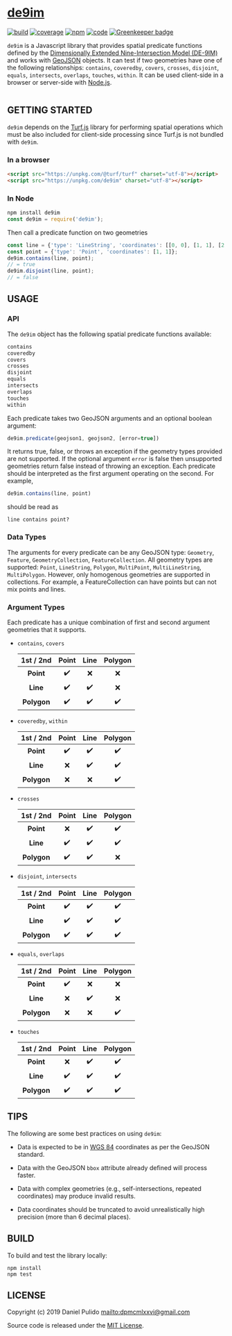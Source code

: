 # [de9im][de9im-site]

[![build](https://travis-ci.org/dpmcmlxxvi/de9im.svg?branch=master)](https://travis-ci.org/dpmcmlxxvi/de9im)
[![coverage](https://img.shields.io/coveralls/dpmcmlxxvi/de9im.svg)](https://coveralls.io/r/dpmcmlxxvi/de9im?branch=master)
[![npm](https://badge.fury.io/js/de9im.svg)](https://badge.fury.io/js/de9im)
[![code](https://api.codacy.com/project/badge/Grade/fb098a8b1f584904b39bd32860ac4742)](https://www.codacy.com/app/dpmcmlxxvi/de9im?utm_source=github.com&amp;utm_medium=referral&amp;utm_content=dpmcmlxxvi/de9im&amp;utm_campaign=Badge_Grade) [![Greenkeeper badge](https://badges.greenkeeper.io/dpmcmlxxvi/de9im.svg)](https://greenkeeper.io/)

`de9im` is a Javascript library that provides spatial predicate
functions defined by the [Dimensionally Extended Nine-Intersection Model
(DE-9IM)][de9im-wiki] and works with [GeoJSON][geojson-site] objects. It can
test if two geometries have one of the following relationships: `contains`,
`coveredby`, `covers`, `crosses`, `disjoint`, `equals`,  `intersects`,
`overlaps`, `touches`, `within`. It can be used client-side in a browser or
server-side with [Node.js][node-site].

<p align="center">
  <a href="https://en.wikipedia.org/wiki/DE-9IM#/media/File:TopologicSpatialRelarions2.png">
    <img alt="" src="https://upload.wikimedia.org/wikipedia/commons/thumb/5/55/TopologicSpatialRelarions2.png/400px-TopologicSpatialRelarions2.png">
  </a>
</p>

## GETTING STARTED

`de9im` depends on the [Turf.js][turf-site] library for performing spatial
operations which must be also included for client-side processing since Turf.js
is not bundled with `de9im`.

### In a browser

```html
<script src="https://unpkg.com/@turf/turf" charset="utf-8"></script>
<script src="https://unpkg.com/de9im" charset="utf-8"></script>
```

### In Node

```javascript
npm install de9im
const de9im = require('de9im');
```

Then call a predicate function on two geometries

```javascript
const line = {'type': 'LineString', 'coordinates': [[0, 0], [1, 1], [2, 2]]};
const point = {'type': 'Point', 'coordinates': [1, 1]};
de9im.contains(line, point);
// = true
de9im.disjoint(line, point);
// = false
```

## USAGE

### API

The `de9im` object has the following spatial predicate functions available:

```javascript
contains
coveredby
covers
crosses
disjoint
equals
intersects
overlaps
touches
within
```

Each predicate takes two GeoJSON arguments and an optional boolean argument:

```javascript
de9im.predicate(geojson1, geojson2, [error=true])
```

It returns true, false, or throws an exception if the geometry types provided
are not supported. If the optional argument `error` is false then unsupported
geometries return false instead of throwing an exception. Each predicate should
be interpreted as the first argument operating on the second. For example,

```javascript
de9im.contains(line, point)
```
should be read as

```shell
line contains point?
```

### Data Types

The arguments for every predicate can be any GeoJSON type: `Geometry`,
`Feature`, `GeometryCollection`, `FeatureCollection`. All geometry types are
supported: `Point`, `LineString`, `Polygon`, `MultiPoint`, `MultiLineString`,
`MultiPolygon`. However, only homogenous geometries are supported in
collections. For example, a FeatureCollection can have points but can not mix
points and lines.

### Argument Types

Each predicate has a unique combination of first and second argument geometries
that it supports.

-   `contains`, `covers`

    | 1st / 2nd    | Point              | Line               | Polygon            |
    |:------------:|:------------------:|:------------------:|:------------------:|
    | **Point**    | :heavy_check_mark: | :x:                | :x:                |
    | **Line**     | :heavy_check_mark: | :heavy_check_mark: | :x:                |
    | **Polygon**  | :heavy_check_mark: | :heavy_check_mark: | :heavy_check_mark: |

-   `coveredby`, `within`

    | 1st / 2nd    | Point              | Line               | Polygon            |
    |:------------:|:------------------:|:------------------:|:------------------:|
    | **Point**    | :heavy_check_mark: | :heavy_check_mark: | :heavy_check_mark: |
    | **Line**     | :x:                | :heavy_check_mark: | :heavy_check_mark: |
    | **Polygon**  | :x:                | :x:                | :heavy_check_mark: |

-   `crosses`

    | 1st / 2nd    | Point              | Line               | Polygon            |
    |:------------:|:------------------:|:------------------:|:------------------:|
    | **Point**    | :x:                | :heavy_check_mark: | :heavy_check_mark: |
    | **Line**     | :heavy_check_mark: | :heavy_check_mark: | :heavy_check_mark: |
    | **Polygon**  | :heavy_check_mark: | :heavy_check_mark: | :x:                |

-   `disjoint`, `intersects`

    | 1st / 2nd    | Point              | Line               | Polygon            |
    |:------------:|:------------------:|:------------------:|:------------------:|
    | **Point**    | :heavy_check_mark: | :heavy_check_mark: | :heavy_check_mark: |
    | **Line**     | :heavy_check_mark: | :heavy_check_mark: | :heavy_check_mark: |
    | **Polygon**  | :heavy_check_mark: | :heavy_check_mark: | :heavy_check_mark: |

-   `equals`, `overlaps`

    | 1st / 2nd    | Point              | Line               | Polygon            |
    |:------------:|:------------------:|:------------------:|:------------------:|
    | **Point**    | :heavy_check_mark: | :x:                | :x:                |
    | **Line**     | :x:                | :heavy_check_mark: | :x:                |
    | **Polygon**  | :x:                | :x:                | :heavy_check_mark: |

-   `touches`

    | 1st / 2nd    | Point              | Line               | Polygon            |
    |:------------:|:------------------:|:------------------:|:------------------:|
    | **Point**    | :x:                | :heavy_check_mark: | :heavy_check_mark: |
    | **Line**     | :heavy_check_mark: | :heavy_check_mark: | :heavy_check_mark: |
    | **Polygon**  | :heavy_check_mark: | :heavy_check_mark: | :heavy_check_mark: |

## TIPS

The following are some best practices on using `de9im`:

-   Data is expected to be in [WGS 84][wgs84-wiki] coordinates as per the
    GeoJSON standard.

-   Data with the GeoJSON `bbox` attribute already defined will process faster.

-   Data with complex geometries (e.g., self-intersections, repeated
    coordinates) may produce invalid results.

-   Data coordinates should be truncated to avoid unrealistically high precision
    (more than 6 decimal places).

## BUILD

To build and test the library locally:

```shell
npm install
npm test
```

## LICENSE

Copyright (c) 2019 Daniel Pulido <mailto:dpmcmlxxvi@gmail.com>

Source code is released under the [MIT License](http://opensource.org/licenses/MIT).

[de9im-site]: https://github.com/dpmcmlxxvi/de9im
[de9im-wiki]: https://en.wikipedia.org/wiki/DE-9IM
[geojson-site]: http://geojson.org/
[node-site]: http://nodejs.org/
[turf-site]: https://turfjs.org
[wgs84-wiki]: https://en.wikipedia.org/wiki/World_Geodetic_System
